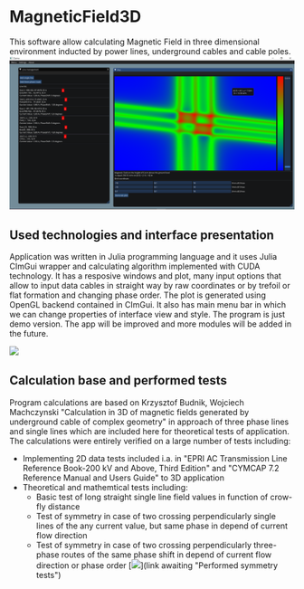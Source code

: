 # MagneticField3D
This software allow calculating Magnetic Field in three dimensional environment inducted by power lines, underground cables and cable poles.
![demo](demo/demo.PNG)
## Used technologies and interface presentation
Application was written in Julia programming language and it uses Julia CImGui wrapper and calculating algorithm implemented with CUDA technology. It has a resposive windows and plot, many input options that allow to input data cables in straight way by raw coordinates or by trefoil or flat formation and changing phase order. The plot is generated using OpenGL backend contained in CImGui. It also has main menu bar in which we can change properties of interface view and style. The program is just demo version. The app will be improved and more modules will be added in the future.


[<img src="https://i.vimeocdn.com/video/817896628_640.webp" width="640">](https://i.vimeocdn.com/video/817896628_640.webp "Interface presentation")
## Calculation base and performed tests
Program calculations are based on Krzysztof Budnik, Wojciech Machczynski "Calculation in 3D of magnetic fields generated by underground cable of complex geometry" in approach of three phase lines and single lines which are included here for theoretical tests of application.
The calculations were entirely verified on a large number of tests including:
- Implementing 2D data tests included i.a. in "EPRI AC Transmission Line Reference Book-200 kV and Above, Third Edition" and "CYMCAP 7.2 Reference Manual and Users Guide" to 3D application
- Theoretical and mathemtical tests including:
  - Basic test of long straight single line field values in function of crow-fly distance
  - Test of symmetry in case of two crossing perpendicularly single lines of the any current value, but same phase in depend of current flow direction
  - Test of symmetry in case of two crossing perpendicularly three-phase routes of the same phase shift in depend of current flow direction or phase order
[<img src="link awaiting" width="640">](link awaiting "Performed symmetry tests")